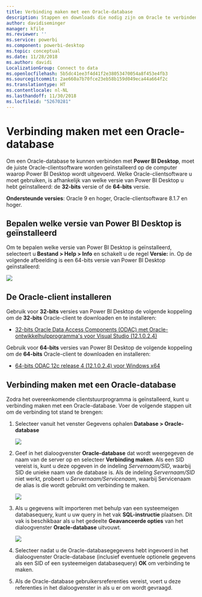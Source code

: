 ```yaml
---
title: Verbinding maken met een Oracle-database
description: Stappen en downloads die nodig zijn om Oracle te verbinden met Power BI Desktop
author: davidiseminger
manager: kfile
ms.reviewer: ''
ms.service: powerbi
ms.component: powerbi-desktop
ms.topic: conceptual
ms.date: 11/28/2018
ms.author: davidi
LocalizationGroup: Connect to data
ms.openlocfilehash: 5b5dc41ee3f4d41f2e38053470054a8f453e4fb3
ms.sourcegitcommit: 2ae660a7b70fce23eb58b159d049eca44a664f2c
ms.translationtype: HT
ms.contentlocale: nl-NL
ms.lasthandoff: 11/30/2018
ms.locfileid: "52670281"
---
```

# <a name="connect-to-an-oracle-database"></a>Verbinding maken met een Oracle-database
Om een Oracle-database te kunnen verbinden met **Power BI Desktop**, moet de juiste Oracle-clientsoftware worden geïnstalleerd op de computer waarop Power BI Desktop wordt uitgevoerd. Welke Oracle-clientsoftware u moet gebruiken, is afhankelijk van welke versie van Power BI Desktop u hebt geïnstalleerd: de **32-bits** versie of de **64-bits** versie.

**Ondersteunde versies**: Oracle 9 en hoger, Oracle-clientsoftware 8.1.7 en hoger.

## <a name="determining-which-version-of-power-bi-desktop-is-installed"></a>Bepalen welke versie van Power BI Desktop is geïnstalleerd
Om te bepalen welke versie van Power BI Desktop is geïnstalleerd, selecteert u **Bestand > Help > Info** en schakelt u de regel **Versie:** in. Op de volgende afbeelding is een 64-bits versie van Power BI Desktop geïnstalleerd:

![](media/desktop-connect-oracle-database/connect-oracle-database_1.png)

## <a name="installing-the-oracle-client"></a>De Oracle-client installeren
Gebruik voor **32-bits** versies van Power BI Desktop de volgende koppeling om de **32-bits** Oracle-client te downloaden en te installeren:

* [32-bits Oracle Data Access Components (ODAC) met Oracle-ontwikkelhulpprogramma's voor Visual Studio (12.1.0.2.4)](http://www.oracle.com/technetwork/topics/dotnet/utilsoft-086879.html)

Gebruik voor **64-bits** versies van Power BI Desktop de volgende koppeling om de **64-bits** Oracle-client te downloaden en installeren:

* [64-bits ODAC 12c release 4 (12.1.0.2.4) voor Windows x64](http://www.oracle.com/technetwork/database/windows/downloads/index-090165.html)

## <a name="connect-to-an-oracle-database"></a>Verbinding maken met een Oracle-database
Zodra het overeenkomende clientstuurprogramma is geïnstalleerd, kunt u verbinding maken met een Oracle-database. Voer de volgende stappen uit om de verbinding tot stand te brengen:

1. Selecteer vanuit het venster Gegevens ophalen **Database > Oracle-database**
   
   ![](media/desktop-connect-oracle-database/connect-oracle-database_2.png)
2. Geef in het dialoogvenster **Oracle-database** dat wordt weergegeven de naam van de server op en selecteer **Verbinding maken**. Als een SID vereist is, kunt u deze opgeven in de indeling *Servernaam/SID*, waarbij SID de unieke naam van de database is. Als de indeling *Servernaam/SID* niet werkt, probeert u *Servernaam/Servicenaam*, waarbij Servicenaam de alias is die wordt gebruikt om verbinding te maken.
   
   ![](media/desktop-connect-oracle-database/connect-oracle-database_3.png)
3. Als u gegevens wilt importeren met behulp van een systeemeigen databasequery, kunt u uw query in het vak **SQL-instructie** plaatsen. Dit vak is beschikbaar als u het gedeelte **Geavanceerde opties** van het dialoogvenster **Oracle-database** uitvouwt.
   
   ![](media/desktop-connect-oracle-database/connect-oracle-database_4.png)
4. Selecteer nadat u de Oracle-databasegegevens hebt ingevoerd in het dialoogvenster Oracle-database (inclusief eventuele optionele gegevens als een SID of een systeemeigen databasequery) **OK** om verbinding te maken.
5. Als de Oracle-database gebruikersreferenties vereist, voert u deze referenties in het dialoogvenster in als u er om wordt gevraagd.

